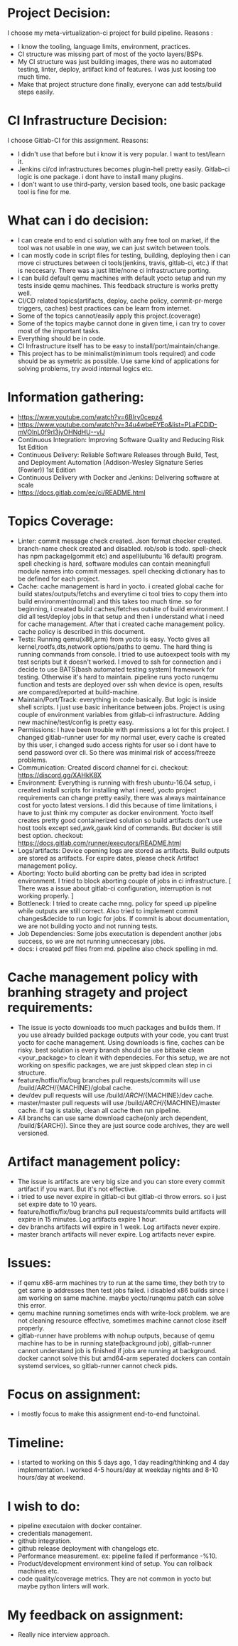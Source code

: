 Project Decision:
=================

I choose my meta-virtualization-ci project for build pipeline. Reasons :

- I know the tooling, language limits, environment, practices. 
- CI structure was missing part of most of the yocto layers/BSPs. 
- My CI structure was just building images, there was no automated testing,
linter, deploy, artifact kind of features. I was just loosing too much
time. 
- Make that project structure done finally, everyone can add
tests/build steps easily.

CI Infrastructure Decision:
===========================

I choose Gitlab-CI for this assignment. Reasons: 

- I didn't use that before but i know it is very popular. I want to test/learn it. 
- Jenkins ci/cd infrastructures becomes plugin-hell pretty easily. Gitlab-ci logic
is one package. i dont have to install many plugins. 
- I don't want to use third-party, version based tools, one basic package tool is fine for
me.

What can i do decision:
=======================

-   I can create end to end ci solution with any free tool on market, if
    the tool was not usable in one way, we can just switch
    between tools.
-   I can mostly code in script files for testing, building, deploying
    then i can move ci structures between ci tools(jenkins, travis,
    gitlab-ci, etc.) if that is neccesary. There was a just little/none
    ci infrastructure porting.
-   I can build default qemu machines with default yocto setup and run
    my tests inside qemu machines. This feedback structure is works
    pretty well.
-   CI/CD related topics(artifacts, deploy, cache policy,
    commit-pr-merge triggers, caches) best practices can be learn
    from internet.
-   Some of the topics cannot/easily apply this project.(coverage)
-   Some of the topics maybe cannot done in given time, i can try to
    cover most of the important tasks.
-   Everything should be in code.
-   CI Infrastructure itself has to be easy
    to install/port/maintain/change.
-   This project has to be minimalist(minimum tools required) and code
    should be as symetric as possible. Use same kind of applications for
    solving problems, try avoid internal logics etc.

Information gathering:
======================

-   https://www.youtube.com/watch?v=6BIry0cepz4
-   https://www.youtube.com/watch?v=34u4wbeEYEo&list=PLaFCDlD-mVOlnL0f9rl3jyOHNdHU--vlJ
-   Continuous Integration: Improving Software Quality and Reducing Risk
    1st Edition
-   Continuous Delivery: Reliable Software Releases through Build, Test,
    and Deployment Automation (Addison-Wesley Signature Series (Fowler))
    1st Edition
-   Continuous Delivery with Docker and Jenkins: Delivering software at
    scale
-   https://docs.gitlab.com/ee/ci/README.html

Topics Coverage:
================

-   Linter: commit message check created. Json format checker created.
    branch-name check created and disabled. rob/sob is todo. spell-check
    has npm package(gommit etc) and aspell(ubuntu 16 default) program.
    spell checking is hard, software modules can contain meaningfull
    module names into commit messages. spell checking dictionary has to
    be defined for each project.
-   Cache: cache management is hard in yocto. i created global cache for
    build states/outputs/fetchs and everytime ci tool tries to copy them
    into build environment(normal) and this takes too much time. so for
    beginning, i created build caches/fetches outsite of
    build environment. I did all test/deploy jobs in that setup and then
    i understand what i need for cache management. After that i created
    cache management policy. cache policy is described in this document.
-   Tests: Running qemu(x86,arm) from yocto is easy. Yocto gives all
    kernel,rootfs,dts,network options/paths to qemu. The hard thing is
    running commands from console. I tried to use autoexpect tools with
    my test scripts but it doesn't worked. I moved to ssh for connection
    and i decide to use BATS(bash automated testing system) framework
    for testing. Otherwise it's hard to maintain. pipeline runs yocto
    runqemu function and tests are deployed over ssh when device is
    open, results are compared/reported at build-machine.
-   Maintain/Port/Track: everything in code basically. But logic is
    inside shell scripts. I just use basic inheritance between jobs.
    Project is using couple of environment variables from
    gitlab-ci infrastructure. Adding new machine/test/config is
    pretty easy.
-   Permissions: I have been trouble with permissions a lot for
    this project. I changed gitlab-runner user for my normal user, every
    cache is created by this user, i changed sudo access rights for user
    so i dont have to send password over cli. So there was minimal risk
    of access/freeze problems.
-   Communication: Created discord channel for ci. checkout:
    https://discord.gg/XAHkK8X
-   Environment: Everything is running with fresh ubuntu-16.04 setup, i
    created install scripts for installing what i need, yocto project
    requirements can change pretty easily, there was always maintainance
    cost for yocto latest versions. I did this because of time
    limitations, i have to just think my computer as docker environment.
    Yocto itself creates pretty good containerized solution so build
    artifacts don't use host tools except sed,awk,gawk kind of commands.
    But docker is still best option. checkout:
    https://docs.gitlab.com/runner/executors/README.html
-   Logs/artifacts: Device opening logs are stored as artifacts. Build
    outputs are stored as artifacts. For expire dates, please check
    Artifact management policy.
-   Aborting: Yocto build aborting can be pretty bad idea in
    scripted environment. I tried to block aborting couple of jobs in
    ci infrastructure. [ There was a issue about gitlab-ci configuration, interruption is not working properly. ]
-   Bottleneck: I tried to create cache mng. policy for speed up
    pipeline while outputs are still correct. Also tried to implement
    commit changes&decide to run logic for jobs. If commit is about
    documentation, we are not building yocto and not running tests.
-   Job Dependencies: Some jobs executation is dependent another jobs
    success, so we are not running unneccesary jobs.
-   docs: i created pdf files from md. pipeline also check spelling
    in md.

Cache management policy with branhing stragety and project requirements:
========================================================================

-   The issue is yocto downloads too much packages and builds them. If
    you use already builded package outputs with your code, you cant
    trust yocto for cache management. Using downloads is fine, caches
    can be risky. best solution is every branch should be use bitbake
    clean <your_package> to clean it with dependecies. For this setup,
    we are not working on spesific packages, we are just skipped clean
    step in ci structure.
-   feature/hotfix/fix/bug branches pull requests/commits will use
    /build/${ARCH}/${MACHINE}/global cache.
-   dev/dev pull requests will use /build/${ARCH}/${MACHINE}/dev cache.
-   master/master pull requests will use
    /build/${ARCH}/${MACHINE}/master cache. if tag is stable, clean all
    cache then run pipeline.
-   All branchs can use same download cache(only arch
    dependent, /build/\${ARCH}). Since they are just source code
    archives, they are well versioned.

Artifact management policy:
===========================

-   The issue is artifacts are very big size and you can store every
    commit artifact if you want. But it's not effective.
-   i tried to use never expire in gitlab-ci but gitlab-ci throw errors. so i just set expire date to 10 years.
-   feature/hotfix/fix/bug branchs pull requests/commits build artifacts
    will expire in 15 minutes. Log artifacts expire 1 hour.
-   dev branchs artifacts will expire in 1 week. Log artifacts
    never expire.
-   master branch artifacts will never expire. Log artifacts
    never expire.

Issues:
=======

-   if qemu x86-arm machines try to run at the same time, they both try to get same ip addresses then test jobs failed. i disabled x86 builds since i am working on same machine. maybe yocto/runqemu patch can solve this error.
-   qemu machine running sometimes ends with write-lock problem. we are not cleaning resource effective, sometimes machine cannot close itself properly. 
-   gitlab-runner have problems with nohup outputs, because of qemu machine has to be in running state(background job), gitlab-runner cannot understand job is finished if jobs are running at background. docker cannot solve this but amd64-arm seperated dockers can contain systemd services, so gitlab-runner cannot check pids.

Focus on assignment:
====================

- I mostly focus to make this assignment end-to-end functoinal.

Timeline:
=========

- I started to working on this 5 days ago, 1 day reading/thinking and 4 day implementation. I worked 4-5 hours/day at weekday nights and 8-10 hours/day at weekend.

I wish to do:
=============

-   pipeline executaion with docker container.
-   credentials management.
-   github integration.
-   github release deployment with changelogs etc.
-   Performance measurement. ex: pipeline failed if performance -%10.
-   Product/development environment kind of setup. You can rollback
    machines etc.
-   code quality/coverage metrics. They are not common in yocto but
    maybe python linters will work.

My feedback on assignment:
==========================

-   Really nice interview approach.
